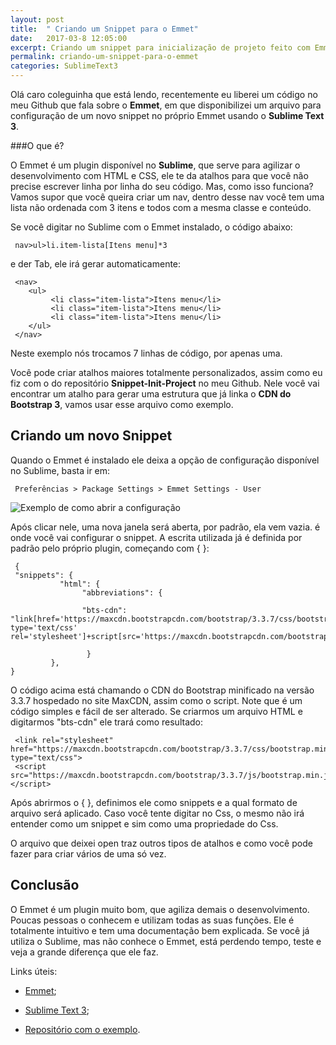 ```yaml
---
layout: post
title:  " Criando um Snippet para o Emmet"
date:   2017-03-8 12:05:00
excerpt: Criando um snippet para inicialização de projeto feito com Emmet no Sublime Text 3.
permalink: criando-um-snippet-para-o-emmet
categories: SublimeText3
---
```


Olá caro coleguinha que está lendo, recentemente eu liberei um código no meu Github que fala sobre o **Emmet**, em que disponibilizei um arquivo para configuração de um novo snippet no próprio Emmet usando o **Sublime Text 3**.

###O que é?

O Emmet é um plugin disponível no **Sublime**, que serve para agilizar o desenvolvimento com HTML e CSS, ele te da atalhos para que você não precise escrever linha por linha do seu código.
Mas, como isso funciona? Vamos supor que você queira criar um nav, dentro desse nav você tem uma lista não ordenada com 3 itens e todos com a mesma classe e conteúdo.

Se você digitar no Sublime com o Emmet instalado, o código abaixo:

     nav>ul>li.item-lista[Itens menu]*3

e der Tab, ele irá gerar automaticamente:

     <nav>
		<ul>
		     <li class="item-lista">Itens menu</li>
		     <li class="item-lista">Itens menu</li>
		     <li class="item-lista">Itens menu</li>
		</ul>
     </nav>

Neste exemplo nós trocamos 7 linhas de código, por apenas uma.

Você pode criar atalhos maiores totalmente personalizados, assim como eu fiz com o do repositório **Snippet-Init-Project** no meu Github. Nele você vai encontrar um atalho para gerar uma estrutura que já linka o **CDN do Bootstrap 3**, vamos usar esse arquivo como exemplo.

## Criando um novo Snippet

Quando o Emmet é instalado ele deixa a opção de configuração disponível no Sublime, basta ir em:

     Preferências > Package Settings > Emmet Settings - User

<img src="http://i.imgur.com/jofHmN8.png?2" title="Exemplo de como abrir a configuração" />

Após clicar nele, uma nova janela será aberta, por padrão, ela vem vazia. é onde você vai configurar o snippet. A escrita utilizada já é definida por padrão pelo próprio plugin, começando com { }:

     {
     "snippets": {
               "html": {
                    "abbreviations": {

                    "bts-cdn": "link[href='https://maxcdn.bootstrapcdn.com/bootstrap/3.3.7/css/bootstrap.min.css' type='text/css' rel='stylesheet']+script[src='https://maxcdn.bootstrapcdn.com/bootstrap/3.3.7/js/bootstrap.min.js']",

                     }
             },
    }

O código acima está chamando o CDN do Bootstrap minificado na versão 3.3.7 hospedado no site MaxCDN, assim como o script. Note que é um código simples e fácil de ser alterado. Se criarmos um arquivo HTML e digitarmos "bts-cdn" ele trará como resultado:

     <link rel="stylesheet" href="https://maxcdn.bootstrapcdn.com/bootstrap/3.3.7/css/bootstrap.min.css" type="text/css">
     <script src="https://maxcdn.bootstrapcdn.com/bootstrap/3.3.7/js/bootstrap.min.js"></script>

Após abrirmos o { }, definimos ele como snippets e a qual formato de arquivo será aplicado. Caso você tente digitar no Css, o mesmo não irá entender como um snippet e sim como uma propriedade do Css.

O arquivo que deixei open traz outros tipos de atalhos e como você pode fazer para criar vários de uma só vez.

## Conclusão

O Emmet é um plugin muito bom, que agiliza demais o desenvolvimento. Poucas pessoas o conhecem e utilizam todas as suas funções. Ele é totalmente intuitivo e tem uma documentação bem explicada. Se você já utiliza o Sublime, mas não conhece o Emmet, está perdendo tempo, teste e veja a grande diferença que ele faz.

Links úteis:

* [Emmet](http://emmet.io/);

* [Sublime Text 3](https://www.sublimetext.com/3);

* [Repositório com o exemplo](https://github.com/ihFernando/Snippet-Init-Project).
